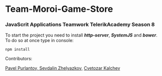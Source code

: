 # Team-Moroi-Game-Store
### JavaScrit Applications Teamwork TelerikAcademy Season 8

To start the project you need to install ***http-server***, ***SystemJS*** and ***bower***. To do so at once type in console: 

``` 
npm install
```

Contributors:

[Pavel Purlantov, ](https://github.com/purlantov)
[Sevdalin Zhelyazkov,](https://github.com/SevdalinZhelyazkov)
[Cvetozar Kalchev](https://github.com/freakpazo)
